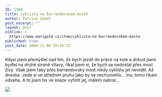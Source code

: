 ```yaml
---
ID: 1388
title: cyklista na Barrandovskem mostě
author: Patrick Zandl
post_excerpt: ""
layout: post
oldlink: >
  https://www.marigold.cz/item/cyklista-na-barrandovskem-moste
published: true
post_date: 2004-11-04 20:56:32
---
```

<p>
Kdysi jsem přemýšlel nad tím, že bych jezdil do práce na kole a dokud jsem bydlel na druhé straně vltavy, říkal jsem si, že bych se nedostal přes most živý. Však jsem taky přes barrandovský most nikdy cyklistu jet neviděl. Až dneska. Jede si ve středním pruhu jako by se nechumelilo&#8230; Inu, tomu říkám odvaha. A to jsem ho ve snaze vyfotit jej, málem nabral&#8230;</p>

<p>
<img src="http://www.marigold.cz/media/1/app-425930196.octet-stream">
</p>
